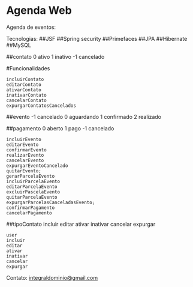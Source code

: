 # Agenda Web
Agenda de eventos:

Tecnologias:
##JSF
##Spring security
##Primefaces
##JPA
##Hibernate
##MySQL


##contato 0 ativo 1 inativo -1 cancelado

#Funcionalidades

    incluirContato
    editarContato
	ativarContato
	inativarContato
	cancelarContato
	expurgarContatosCancelados

##evento -1 cancelado 0 aguardando 1 confirmado 2 realizado 

##pagamento 0 aberto 1 pago -1 cancelado

    incluirEvento
    editarEvento
	confirmarEvento
	realizarEvento
	cancelarEvento
	expurgarEventoCancelado
	quitarEvento;
	gerarParcelaEvento
    incluirParcelaEvento
    editarParcelaEvento
	excluirPascelaEvento
	quitarParcelaEvento
	expurgarParcelasCanceladasEvento;
	confirmarPagamento
	cancelarPagamento


##tipoContato
    incluir
    editar
	ativar
	inativar
	cancelar
	expurgar

	user
    incluir
    editar
	ativar
	inativar
	cancelar
	expurgar


Contato: integraldominio@gmail.com